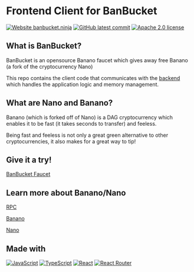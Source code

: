 # Frontend Client for BanBucket

[![Website banbucket.ninja](https://img.shields.io/website-up-down-green-red/https/banbucket.ninja.svg)](https://www.banbucket.ninja/)
[![GitHub latest commit](https://badgen.net/github/last-commit/kevinli23/banbucket-client)](https://GitHub.com/kevinli23/banbucket-client/commit/)
[![Apache 2.0 license](https://img.shields.io/badge/License-Apache%202.0-red.svg)](http://www.apache.org/licenses/)

## What is BanBucket?

BanBucket is an opensource Banano faucet which gives away free Banano (a fork of the cryptocurrency Nano)

This repo contains the client code that communicates with the [backend](https://github.com/kevinli23/banbucket-backend) which handles the application logic and memory management.

## What are Nano and Banano?

Banano (which is forked off of Nano) is a DAG cryptocurrency which enables it to be fast (it takes seconds to transfer) and feeless.

Being fast and feeless is not only a great green alternative to other cryptocurrencies, it also makes for a great way to tip!

## Give it a try!

[BanBucket Faucet](https://www.banbucket.ninja/)

## Learn more about Banano/Nano

[RPC](https://docs.nano.org/commands/rpc-protocol/)

[Banano](https://banano.cc/)

[Nano](https://nano.org/)

## Made with

[![JavaScript](https://img.shields.io/badge/--F7DF1E?logo=javascript&logoColor=000)](https://www.javascript.com/)
[![TypeScript](https://img.shields.io/badge/--3178C6?logo=typescript&logoColor=ffffff)](https://www.typescriptlang.org/)
[![React](https://img.shields.io/badge/-React.js-61DAFB?logo=react&logoColor=white)](https://reactjs.org/)
[![React Router](https://img.shields.io/badge/-React%20Router-CA4245?logo=react-router&logoColor=white)](https://reactrouter.com/)